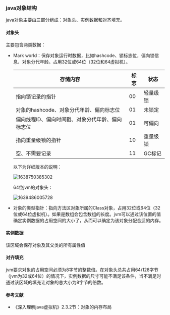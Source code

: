 ### java对象结构

java对象主要由三部分组成：对象头、实例数据和对齐填充。

#### 对象头

主要包含两类数据：

- Mark world：保存对象运行时数据，比如hashcode、锁标志位，偏向锁信息、对象分代年龄。占用32位或64位（32位和64虚拟机）。

  | 存储内容                                         | 标志 | 状态     |
  | ------------------------------------------------ | ---- | -------- |
  | 指向锁记录的指针                                 | 00   | 轻量级锁 |
  | 对象的hashcode、对象分代年龄、偏向标志位         | 01   | 未锁定   |
  | 偏向线程ID、偏向时间戳、对象分代年龄、偏向标志位 | 01   | 可偏向   |
  | 指向重量级锁的指针                               | 10   | 重量级锁 |
  | 空、不需要记录                                   | 11   | GC标记   |

  以下为详细版本的说明：

  ![1638750385302](D:\学习\高并发研究\assets\1638750385302.png)

  64位jvm的对象头：

  ![1639486005728](D:\学习\高并发研究\assets\1639486005728.png)

- 对象的类型指针：指向方法区对象所属的Class对象，占用32位或64位（32位或64位虚拟机）。如果是数组会包含数组的长度。jvm可以通过该位置的值确定实例数据的占用空间的大小了，从而可以确定为该对象分配合适的内存。

#### 实例数据

该区域会保存对象及其父类的所有属性值

#### 对齐填充

jvm要求对象的占用空间必须为8字节的整数倍。在对象头总共占用64/128字节（jvm为32或64位）的情况下，实例数据的尺寸可能不满足该条件，当不满足时通过该区域的填充让对象的总大小为8字节的倍数。

#### 参考文献

- 《深入理解java虚拟机》2.3.2节：对象的内存布局

